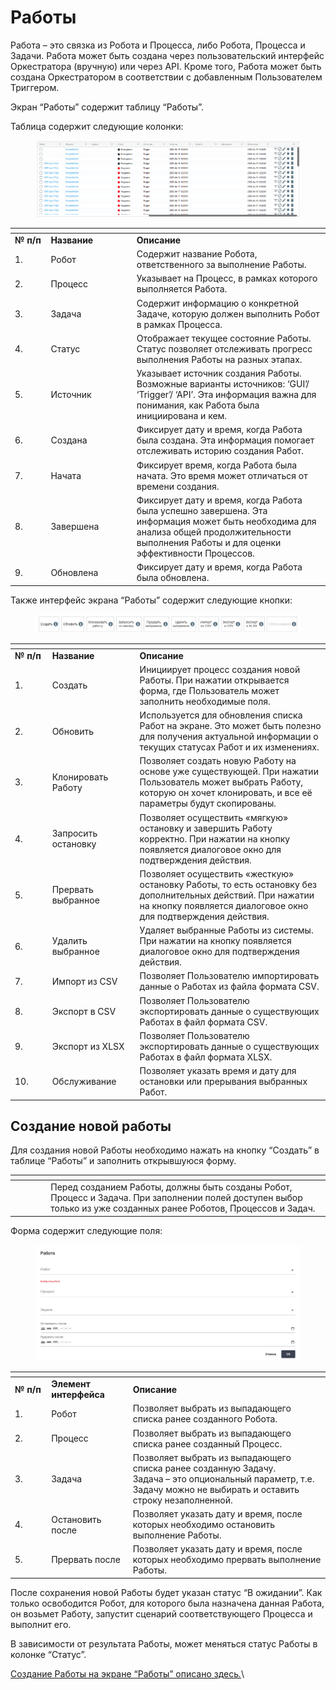 # Работы

Работа – это связка из Робота и Процесса, либо Робота, Процесса и Задачи. Работа может быть создана через пользовательский интерфейс Оркестратора (вручную) или через API. Кроме того, Работа может быть создана Оркестратором в соответствии с добавленным Пользователем Триггером.

Экран “Работы” содержит таблицу “Работы”.

Таблица содержит следующие колонки:

<figure><img src="../../../.gitbook/assets/2025-04-19_20-36-22 (1).png" alt=""><figcaption></figcaption></figure>

<table data-header-hidden><thead><tr><th width="54"></th><th width="141"></th><th width="354"></th></tr></thead><tbody><tr><td><strong>№ п/п</strong></td><td><strong>Название</strong></td><td><strong>Описание</strong></td></tr><tr><td>1.</td><td>Робот</td><td>Содержит название Робота, ответственного за выполнение Работы.</td></tr><tr><td>2.</td><td>Процесс</td><td>Указывает на Процесс, в рамках которого выполняется Работа.</td></tr><tr><td>3.</td><td>Задача</td><td>Содержит информацию о конкретной Задаче, которую должен выполнить Робот в рамках Процесса.</td></tr><tr><td>4.</td><td>Статус</td><td>Отображает текущее состояние Работы. Статус позволяет отслеживать прогресс выполнения Работы на разных этапах.</td></tr><tr><td>5.</td><td>Источник</td><td>Указывает источник создания Работы. Возможные варианты источников: ‘GUI’/ ‘Trigger’/ ‘API’. Эта информация важна для понимания, как Работа была инициирована и кем.</td></tr><tr><td>6.</td><td>Создана</td><td>Фиксирует дату и время, когда Работа была создана. Эта информация помогает отслеживать историю создания Работ.</td></tr><tr><td>7.</td><td>Начата</td><td>Фиксирует время, когда Работа была начата. Это время может отличаться от времени создания.</td></tr><tr><td>8.</td><td>Завершена</td><td>Фиксирует дату и время, когда Работа была успешно завершена. Эта информация может быть необходима для анализа общей продолжительности выполнения Работы и для оценки эффективности Процессов.</td></tr><tr><td>9.</td><td>Обновлена</td><td>Фиксирует дату и время, когда Работа была обновлена.</td></tr></tbody></table>

Также интерфейс экрана “Работы” содержит следующие кнопки:

<figure><img src="../../../.gitbook/assets/изображение (90).png" alt=""><figcaption></figcaption></figure>

<table data-header-hidden><thead><tr><th width="56"></th><th width="136"></th><th width="367"></th></tr></thead><tbody><tr><td><strong>№ п/п</strong></td><td><strong>Название</strong></td><td><strong>Описание</strong></td></tr><tr><td>1.</td><td>Создать</td><td>Инициирует процесс создания новой Работы. При нажатии открывается форма, где Пользователь может заполнить необходимые поля.</td></tr><tr><td>2.</td><td>Обновить</td><td>Используется для обновления списка Работ на экране. Это может быть полезно для получения актуальной информации о текущих статусах Работ и их изменениях.</td></tr><tr><td>3.</td><td>Клонировать Работу</td><td>Позволяет создать новую Работу на основе уже существующей. При нажатии Пользователь может выбрать Работу, которую он хочет клонировать, и все её параметры будут скопированы.</td></tr><tr><td>4.</td><td>Запросить остановку</td><td>Позволяет осуществить «мягкую» остановку и завершить Работу корректно. При нажатии на кнопку появляется диалоговое окно для подтверждения действия.</td></tr><tr><td>5.</td><td>Прервать выбранное</td><td>Позволяет осуществить «жесткую» остановку Работы, то есть остановку без дополнительных действий. При нажатии на кнопку появляется диалоговое окно для подтверждения действия.</td></tr><tr><td>6.</td><td>Удалить выбранное</td><td>Удаляет выбранные Работы из системы. При нажатии на кнопку появляется диалоговое окно для подтверждения действия.</td></tr><tr><td>7.</td><td>Импорт из CSV</td><td>Позволяет Пользователю импортировать данные о Работах из файла формата CSV.</td></tr><tr><td>8.</td><td>Экспорт в CSV</td><td>Позволяет Пользователю экспортировать данные о существующих Работах в файл формата CSV.</td></tr><tr><td>9.</td><td>Экспорт из XLSX</td><td>Позволяет Пользователю экспортировать данные о существующих Работах в файл формата XLSX.</td></tr><tr><td>10.</td><td>Обслуживание</td><td>Позволяет указать время и дату для остановки или прерывания выбранных Работ.</td></tr></tbody></table>

## **Создание новой работы**

&#x20;Для создания новой Работы необходимо нажать на кнопку “Создать” в таблице “Работы” и заполнить открывшуюся форму.

<table data-header-hidden><thead><tr><th width="53"></th><th width="512"></th></tr></thead><tbody><tr><td><img src="https://lh7-rt.googleusercontent.com/docsz/AD_4nXdBXkoxUi9nNGRjMtbRjGfugh-wiLZx3Sdl4uYG8bZCEhqzTE7EAXER-MY68ufqE8FD6q-UxQBQxfLYRFlLiq8H7GizULU32Q5lpp52PtXTm1i0_FxQU58NhKwS1KQ4R2A-WiiVXw?key=jXxpQJRYkQW6F4d0HoRgIxP1" alt="" data-size="line"></td><td>Перед созданием Работы, должны быть созданы Робот, Процесс и Задача. При заполнении полей доступен выбор только из уже созданных ранее Роботов, Процессов и Задач. </td></tr></tbody></table>

Форма содержит следующие поля:

<figure><img src="../../../.gitbook/assets/изображение (10) (1).png" alt=""><figcaption></figcaption></figure>

<table data-header-hidden><thead><tr><th width="54"></th><th width="127"></th><th width="367"></th></tr></thead><tbody><tr><td><strong>№ п/п</strong></td><td><strong>Элемент интерфейса</strong></td><td><strong>Описание</strong> </td></tr><tr><td>1.</td><td>Робот</td><td>Позволяет выбрать из выпадающего списка ранее созданного Робота.</td></tr><tr><td>2.</td><td>Процесс</td><td>Позволяет выбрать из выпадающего списка ранее созданный Процесс.</td></tr><tr><td>3.</td><td>Задача</td><td>Позволяет выбрать из выпадающего списка ранее созданную Задачу.<br>Задача – это опциональный параметр, т.е. Задачу можно не выбирать и оставить строку незаполненной. </td></tr><tr><td>4.</td><td>Остановить после</td><td>Позволяет указать дату и время, после которых необходимо остановить выполнение Работы.</td></tr><tr><td>5.</td><td>Прервать после</td><td>Позволяет указать дату и время, после которых необходимо прервать выполнение Работы.</td></tr></tbody></table>

После сохранения новой Работы будет указан статус “В ожидании”. Как только освободится Робот, для которого была назначена данная Работа, он возьмет Работу, запустит сценарий соответствующего Процесса и выполнит его.

В зависимости от результата Работы, может меняться статус Работы в колонке “Статус”.

[Создание Работы на экране “Работы” описано здес&#x44C;_._](../nachalo-raboty-v-sherpa-orchestrator/sozdanie-raboty-s-vybrannymi-robotom-i-processom.md)\
